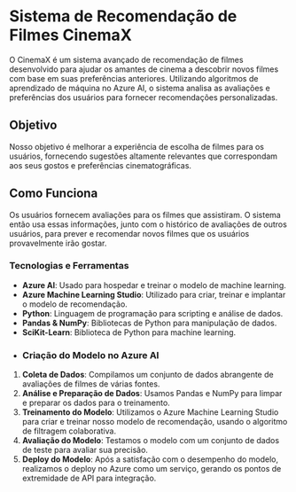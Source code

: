 # Sistema de Recomendação de Filmes CinemaX

O CinemaX é um sistema avançado de recomendação de filmes desenvolvido para ajudar os amantes de cinema a descobrir novos filmes com base em suas preferências anteriores. Utilizando algoritmos de aprendizado de máquina no Azure AI, o sistema analisa as avaliações e preferências dos usuários para fornecer recomendações personalizadas.

## Objetivo

Nosso objetivo é melhorar a experiência de escolha de filmes para os usuários, fornecendo sugestões altamente relevantes que correspondam aos seus gostos e preferências cinematográficas.

## Como Funciona

Os usuários fornecem avaliações para os filmes que assistiram. O sistema então usa essas informações, junto com o histórico de avaliações de outros usuários, para prever e recomendar novos filmes que os usuários provavelmente irão gostar.
### Tecnologias e Ferramentas

- **Azure AI**: Usado para hospedar e treinar o modelo de machine learning.
- **Azure Machine Learning Studio**: Utilizado para criar, treinar e implantar o modelo de recomendação.
- **Python**: Linguagem de programação para scripting e análise de dados.
- **Pandas & NumPy**: Bibliotecas de Python para manipulação de dados.
- **SciKit-Learn**: Biblioteca de Python para machine learning.
- ### Criação do Modelo no Azure AI

1. **Coleta de Dados**: Compilamos um conjunto de dados abrangente de avaliações de filmes de várias fontes.
2. **Análise e Preparação de Dados**: Usamos Pandas e NumPy para limpar e preparar os dados para o treinamento.
3. **Treinamento do Modelo**: Utilizamos o Azure Machine Learning Studio para criar e treinar nosso modelo de recomendação, usando o algoritmo de filtragem colaborativa.
4. **Avaliação do Modelo**: Testamos o modelo com um conjunto de dados de teste para avaliar sua precisão.
5. **Deploy do Modelo**: Após a satisfação com o desempenho do modelo, realizamos o deploy no Azure como um serviço, gerando os pontos de extremidade de API para integração.

